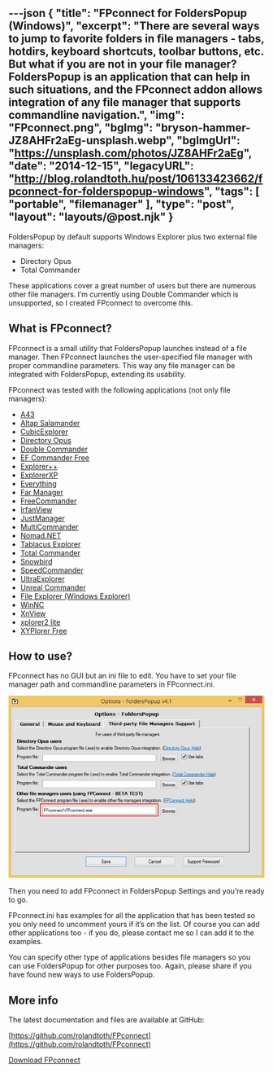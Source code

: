 ---json
{
    "title": "FPconnect for FoldersPopup (Windows)",
    "excerpt": "There are several ways to jump to favorite folders in file managers - tabs, hotdirs, keyboard shortcuts, toolbar buttons, etc. But what if you are not in your file manager? FoldersPopup is an application that can help in such situations, and the FPconnect addon allows integration of any file manager that supports commandline navigation.",
    "img": "FPconnect.png",
    "bgImg": "bryson-hammer-JZ8AHFr2aEg-unsplash.webp",
    "bgImgUrl": "https://unsplash.com/photos/JZ8AHFr2aEg",
    "date": "2014-12-15",
    "legacyURL": "http://blog.rolandtoth.hu/post/106133423662/fpconnect-for-folderspopup-windows",
    "tags": [
        "portable",
        "filemanager"
    ],
    "type": "post",
    "layout": "layouts/@post.njk"
}
---

FoldersPopup by default supports Windows Explorer plus two external file managers:

- Directory Opus
- Total Commander

These applications cover a great number of users but there are numerous other file managers. I’m currently using Double Commander which is unsupported, so I created FPconnect to overcome this.

## What is FPconnect?

FPconnect is a small utility that FoldersPopup launches instead of a file manager. Then FPconnect launches the user-specified file manager with proper commandline parameters. This way any file manager can be integrated with FoldersPopup, extending its usability.

FPconnect was tested with the following applications (not only file managers):

- [A43](https://www.softpedia.com/get/File-managers/A43.shtml)
- [Altap Salamander](https://www.altap.cz/)
- [CubicExplorer](https://sourceforge.net/projects/cubicexplorer/)
- [Directory Opus](https://www.gpsoft.com.au/)
- [Double Commander](https://doublecmd.sourceforge.io/)
- [EF Commander Free](https://www.softpedia.com/get/File-managers/EF-Commander-Free.shtml)
- [Explorer++](https://explorerplusplus.com/)
- [ExplorerXP](http://www.explorerxp.com/)
- [Everything](https://www.voidtools.com/)
- [Far Manager](https://www.farmanager.com/)
- [FreeCommander](https://freecommander.com/en/summary/)
- [IrfanView](https://www.irfanview.com/)
- [JustManager](http://justmanager.ru/)
- [MultiCommander](http://multicommander.com/)
- [Nomad.NET](http://www.nomad-net.info/)
- [Tablacus Explorer](https://tablacus.github.io/explorer_en.html)
- [Total Commander](https://www.ghisler.com/)
- [Snowbird](https://www.softpedia.com/get/System/File-Management/Snowbird-Search.shtml)
- [SpeedCommander](https://www.speedproject.de/)
- [UltraExplorer](https://www.softpedia.com/get/File-managers/UltraExplorer.shtml)
- [Unreal Commander](https://x-diesel.com/)
- [File Explorer (Windows Explorer)](https://en.wikipedia.org/wiki/File_Explorer)
- [WinNC](https://www.winnc.com/)
- [XnView](https://www.xnview.com/en/)
- [xplorer2 lite](https://www.zabkat.com/x2lite.htm)
- [XYPlorer Free](https://www.xyplorer.com/free.php)

## How to use?

FPconnect has no GUI but an ini file to edit. You have to set your file manager path and commandline parameters in FPconnect.ini.

![](FPconnect.png)

Then you need to add FPconnect in FoldersPopup Settings and you’re ready to go.

FPconnect.ini has examples for all the application that has been tested so you only need to uncomment yours if it’s on the list. Of course you can add other applications too - if you do, please contact me so I can add it to the examples.

You can specify other type of applications besides file managers so you can use FoldersPopup for other purposes too. Again, please share if you have found new ways to use FoldersPopup.

## More info

The latest documentation and files are available at GitHub:

[https://github.com/rolandtoth/FPconnect](https://github.com/rolandtoth/FPconnect)

<a href="FPconnect.zip" class="button">Download FPconnect</a>